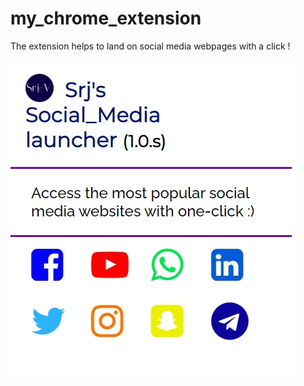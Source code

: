 # my_chrome_extension

The extension helps to land on social media webpages with a click ! 
<br>

![pic of extension](https://github.com/Surajv311/my_chrome_extension/blob/master/img/img.jpg) 
